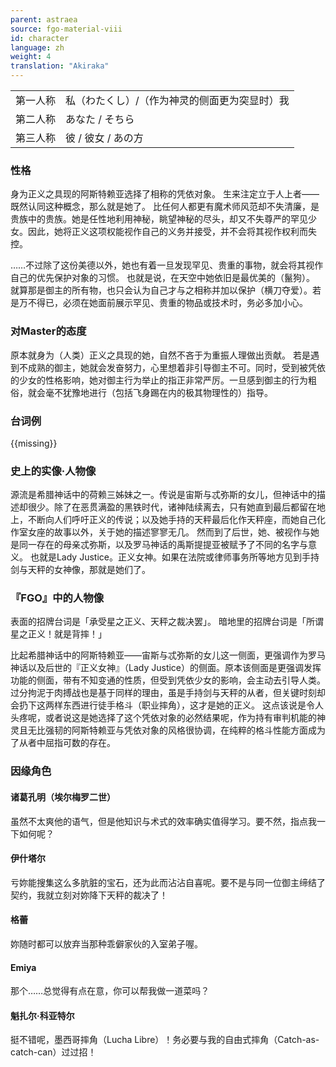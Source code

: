 ```yaml
---
parent: astraea
source: fgo-material-viii
id: character
language: zh
weight: 4
translation: "Akiraka"
---
```


<table>
  <tr><td>第一人称</td><td>私（わたくし）/（作为神灵的侧面更为突显时）我</td></tr>
  <tr><td>第二人称</td><td>あなた / そちら</td></tr>
  <tr><td>第三人称</td><td>彼 / 彼女 / あの方</td></tr>
</table>

### 性格

身为正义之具现的阿斯特赖亚选择了相称的凭依对象。
生来注定立于人上者——既然认同这种概念，那么就是她了。
比任何人都更有魔术师风范却不失清廉，是贵族中的贵族。她是任性地利用神秘，眺望神秘的尽头，却又不失尊严的罕见少女。因此，她将正义这项权能视作自己的义务并接受，并不会将其视作权利而失控。

……不过除了这份美德以外，她也有着一旦发现罕见、贵重的事物，就会将其视作自己的优先保护对象的习惯。
也就是说，在天空中她依旧是最优美的（鬣狗）。
就算那是御主的所有物，也只会认为自己才与之相称并加以保护（横刀夺爱）。若是万不得已，必须在她面前展示罕见、贵重的物品或技术时，务必多加小心。

### 对Master的态度

原本就身为（人类）正义之具现的她，自然不吝于为重振人理做出贡献。
若是遇到不成熟的御主，她就会发奋努力，心里想着非引导御主不可。同时，受到被凭依的少女的性格影响，她对御主行为举止的指正非常严厉。一旦感到御主的行为粗俗，就会毫不犹豫地进行（包括飞身踢在内的极其物理性的）指导。

### 台词例

{{missing}}

### 史上的实像·人物像

源流是希腊神话中的荷赖三姊妹之一。传说是宙斯与忒弥斯的女儿，但神话中的描述却很少。除了在恶贯满盈的黑铁时代，诸神陆续离去，只有她直到最后都留在地上，不断向人们呼吁正义的传说；以及她手持的天秤最后化作天秤座，而她自己化作室女座的故事以外，关于她的描述寥寥无几。
然而到了后世，她、被视作与她是同一存在的母亲忒弥斯，以及罗马神话的禹斯提提亚被赋予了不同的名字与意义。
也就是Lady Justice。正义女神。如果在法院或律师事务所等地方见到手持剑与天秤的女神像，那就是她们了。

### 『FGO』中的人物像

表面的招牌台词是「承受星之正义、天秤之裁决罢」。
暗地里的招牌台词是「所谓星之正义！就是背摔！」

比起希腊神话中的阿斯特赖亚——宙斯与忒弥斯的女儿这一侧面，更强调作为罗马神话以及后世的『正义女神』（Lady Justice）的侧面。原本该侧面是更强调发挥功能的侧面，带有不知变通的性质，但受到凭依少女的影响，会主动去引导人类。
过分拘泥于肉搏战也是基于同样的理由，虽是手持剑与天秤的从者，但关键时刻却会扔下这两样东西进行徒手格斗（职业摔角），这才是她的正义。
这点该说是令人头疼呢，或者说这是她选择了这个凭依对象的必然结果呢，作为持有审判机能的神灵且无比强韧的阿斯特赖亚与凭依对象的风格很协调，在纯粹的格斗性能方面成为了从者中屈指可数的存在。

### 因缘角色

#### 诸葛孔明（埃尔梅罗二世）

虽然不太爽他的语气，但是他知识与术式的效率确实值得学习。要不然，指点我一下如何呢？

#### 伊什塔尔

亏妳能搜集这么多肮脏的宝石，还为此而沾沾自喜呢。要不是与同一位御主缔结了契约，我就立刻对妳降下天秤的裁决了！

#### 格蕾

妳随时都可以放弃当那种乖僻家伙的入室弟子喔。

#### Emiya

那个……总觉得有点在意，你可以帮我做一道菜吗？

#### 魁扎尔·科亚特尔

挺不错呢，墨西哥摔角（Lucha Libre）！务必要与我的自由式摔角（Catch-as-catch-can）过过招！
